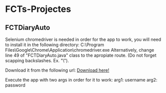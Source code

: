 # FCTs-Projectes

## FCTDiaryAuto

Selenium chromedriver is needed in order for the app to work, you will need to install it in the following directory:
	C:\Program Files\Google\Chrome\Application\chromedriver.exe
Alternatively, change line 49 of "FCTDiaryAuto.java" class to the apropiate route. (Do not forget scapping backslashes. Ex. "\\").
	
Download it from the following url:
	[Download here!](https://chromedriver.storage.googleapis.com/90.0.4430.24/chromedriver_win32.zip)
	
Execute the app with two args in order for it to work:
	arg1: username
	arg2: password